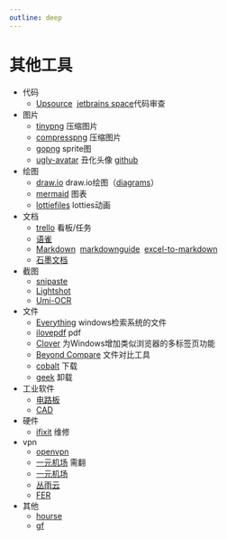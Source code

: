 ```yaml
---
outline: deep
---
```

# 其他工具
- 代码
  - [Upsource](https://www.jetbrains.com/) &nbsp;[jetbrains space](https://www.jetbrains.com/space/)代码审查
- 图片
  - [tinypng](https://tinypng.com/) 压缩图片
  - [compresspng](https://compresspng.com/zh/) 压缩图片
  - [gopng](https://alloyteam.github.io/gopng/) sprite图
  - [ugly-avatar](https://txstc55.github.io/ugly-avatar/) 丑化头像 [github](https://github.com/txstc55/ugly-avatar?tab=readme-ov-file)
- 绘图
  - [draw.io](https://www.drawio.com/) draw.io绘图（[diagrams](https://app.diagrams.net/?src=about)）
  - [mermaid](https://mermaid.js.org/intro/) 图表
  - [lottiefiles](https://lottiefiles.com/) lotties动画
- 文档
  - [trello](https://trello.com/) 看板/任务
  - [语雀](https://www.yuque.com/)
  - [Markdown](https://markdown.com.cn/) &nbsp;[markdownguide](https://www.markdownguide.org/getting-started/) &nbsp;[excel-to-markdown](https://tableconvert.com/excel-to-markdown)
  - [石墨文档](https://shimo.im)
- 截图
  - [snipaste](https://www.snipaste.com/download.html)
  - [Lightshot](https://app.prntscr.com/zh-cn/help.html)
  - [Umi-OCR](https://github.com/hiroi-sora/Umi-OCR?tab=readme-ov-file)
- 文件
  - [Everything](https://www.voidtools.com/zh-cn/) windows检索系统的文件
  - [ilovepdf](https://www.ilovepdf.com/) pdf
  - [Clover](http://cn.ejie.me/) 为Windows增加类似浏览器的多标签页功能
  - [Beyond Compare](https://www.beyondcomparepro.com/) 文件对比工具
  - [cobalt](https://cobalt.tools/) 下载
  - [geek](https://geekuninstaller.com/download) 卸载
- 工业软件
  - [电路板](https://lceda.cn/)
  - [CAD](https://www.onshape.com/en/)
- 硬件
  - [ifixit](https://www.ifixit.com/) 维修
- vpn
  - [openvpn](https://openvpn.net/download-open-vpn/)
  - [一元机场](https://xn--4gq62f52gdss.com/#/login) 需翻
  - [一元机场](https://xn--4gq62f52gdss.ink/#/login)
  - [丛雨云](https://cn.congyu.org/)
  - [FER](https://adlkn.top/home)
- 其他
  - [hourse](https://www.cq315house.com/)
  - [gf](https://github.com/gfriends/gfriends)
